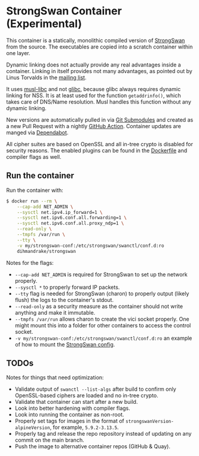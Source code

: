 # StrongSwan Container (Experimental)

This container is a statically, monolithic compiled version of [StrongSwan](https://github.com/strongswan/strongswan) from the source. The executables are copied into a scratch container within one layer.

Dynamic linking does not actually provide any real advantages inside a container. Linking in itself provides not many advantages, as pointed out by Linus Torvalds in the [mailing list](https://lore.kernel.org/lkml/CAHk-=whs8QZf3YnifdLv57+FhBi5_WeNTG1B-suOES=RcUSmQg@mail.gmail.com/).

It uses [musl-libc](https://www.musl-libc.org/) and not [glibc](https://www.gnu.org/software/libc/), because glibc always requires dynamic linking for NSS. It is at least used for the function `getaddrinfo()`, which takes care of DNS/Name resolution. Musl handles this function without any dynamic linking.

New versions are automatically pulled in via [Git Submodules](https://git-scm.com/book/en/v2/Git-Tools-Submodules) and created as a new Pull Request with a nightly [GitHub Action](.github/workflows/update-submodules.yml). Container updates are manged via [Dependabot](.github/dependabot.yml).

All cipher suites are based on OpenSSL and all in-tree crypto is disabled for security reasons. The enabled plugins can be found in the [Dockerfile](./Dockerfile) and compiler flags as well.

## Run the container

Run the container with:

```sh
$ docker run --rm \
    --cap-add NET_ADMIN \
    --sysctl net.ipv4.ip_forward=1 \
    --sysctl net.ipv6.conf.all.forwarding=1 \
    --sysctl net.ipv6.conf.all.proxy_ndp=1 \
    --read-only \
    --tmpfs /var/run \
    --tty \
    -v my/strongswan-conf:/etc/strongswan/swanctl/conf.d:ro
    dihmandrake/strongswan
```

Notes for the flags:

* `--cap-add NET_ADMIN` is required for StrongSwan to set up the network properly.
* `--sysctl *` to properly forward IP packets.
* `--tty` flag is needed for StrongSwan (charon) to properly output (likely flush) the logs to the container's stdout.
* `--read-only` as a security measure as the container should not write anything and make it immutable.
* `--tmpfs /var/run` allows charon to create the vici socket properly. One might mount this into a folder for other containers to access the control socket.
* `-v my/strongswan-conf:/etc/strongswan/swanctl/conf.d:ro` an example of how to mount the [StrongSwan config](https://wiki.strongswan.org/projects/strongswan/wiki/strongswanconf).

## TODOs

Notes for things that need optimization:

* Validate output of `swanctl --list-algs` after build to confirm only OpenSSL-based ciphers are loaded and no in-tree crypto.
* Validate that container can start after a new build.
* Look into better hardening with compiler flags.
* Look into running the container as non-root.
* Properly set tags for images in the format of `strongswanVersion-alpineVersion`, for example, `5.9.2-3.13.5`.
* Properly tag and release the repo repository instead of updating on any commit on the main branch.
* Push the image to alternative container repos (GitHub & Quay).

